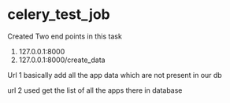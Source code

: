 # celery_test_job


Created Two end points in this task 

1. 127.0.0.1:8000
2. 127.0.0.1:8000/create_data

Url 1 basically add all the app data which are not present in our db 

url 2 used get the list of all the apps there in database 
